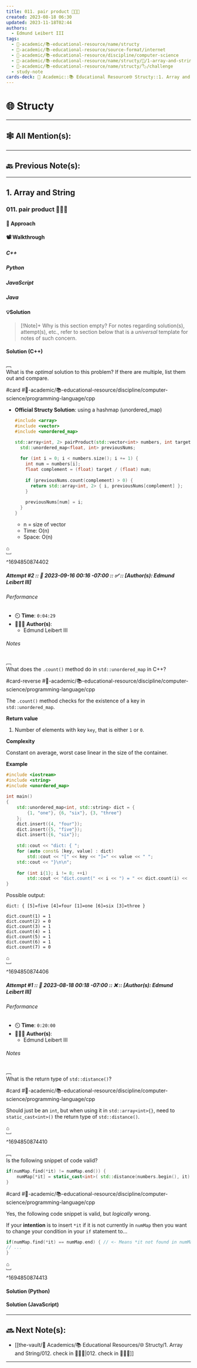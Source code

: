 ```yaml
---
title: 011. pair product 👨🏽‍💻
created: 2023-08-18 06:30
updated: 2023-11-18T02:44
authors:
  - Edmund Leibert III
tags:
  - 🔴-academic/📚-educational-resource/name/structy
  - 🔴-academic/📚-educational-resource/source-format/internet
  - 🔴-academic/📚-educational-resource/discipline/computer-science
  - 🔴-academic/📚-educational-resource/name/structy/🔖/1-array-and-string/011-pair-product-🧑🏽‍💻
  - 🔴-academic/📚-educational-resource/name/structy/🏷️/challenge
  - study-note
cards-deck: 🔴 Academic::📚 Educational Resource🌐 Structy::1. Array and String::011. pair product 🧑🏽‍💻
---
```


#  🌐 Structy

---

## 🕸️ All Mention(s): 

---

## 🔙 Previous Note(s):

---

## 1. Array and String

### **011. pair product 👨🏽‍💻**

#### 🧭 Approach

#### 📽️ Walkthrough

##### C++

##### Python

##### JavaScript

##### Java

#### 💡Solution

> [!Note]+ Why is this section empty?
> For notes regarding solution(s), attempt(s), etc., refer to section below that is a _universal_ template for notes of such concern.


#### Solution (C++)

﹇<br>
What is the _optimal_ solution to this problem? If there are multiple, list them out and compare.

#card  #🔴-academic/📚-educational-resource/discipline/computer-science/programming-language/cpp

- **Official Structy Solution**: using a hashmap (unordered_map)

	```cpp
	#include <array>
	#include <vector>
	#include <unordered_map>
	
	std::array<int, 2> pairProduct(std::vector<int> numbers, int target) {
	  std::unordered_map<float, int> previousNums;
	  
	  for (int i = 0; i < numbers.size(); i += 1) {
	    int num = numbers[i];
	    float complement = (float) target / (float) num;
	    
	    if (previousNums.count(complement) > 0) {
	      return std::array<int, 2> { i, previousNums[complement] };
	    }
	    
	    previousNums[num] = i;
	  }
	}
	```

	- n = size of vector
	- Time: O(n)
	- Space: O(n)

⌂
<br>﹈<br>^1694850874402




##### Attempt #2 :: 📆 2023-09-16 00:16 -07:00 :: ✅ :: \[Author(s): Edmund Leibert III\]

###### Performance

- ⏲️ **Time**: `0:04:29`
- 🧔🏽‍♂️ **Author(s)**:
	- Edmund Leibert III

###### Notes

﹇<br>
What does the `.count()` method do in `std::unordered_map` in C++? 

#card-reverse #🔴-academic/📚-educational-resource/discipline/computer-science/programming-language/cpp 

The <span class="spoiler">`.count()`</span> method checks for the existence of a key in `std::unordered_map`.

**Return value**

1. Number of elements with key `key`, that is either `1` or ​`0`​.

**Complexity**

Constant on average, worst case linear in the size of the container.

**Example**

```cpp
#include <iostream>
#include <string>
#include <unordered_map>
 
int main()
{
    std::unordered_map<int, std::string> dict = {
        {1, "one"}, {6, "six"}, {3, "three"}
    };
    dict.insert({4, "four"});
    dict.insert({5, "five"});
    dict.insert({6, "six"});
 
    std::cout << "dict: { ";
    for (auto const& [key, value] : dict)
        std::cout << "[" << key << "]=" << value << " ";
    std::cout << "}\n\n";
 
    for (int i{1}; i != 8; ++i)
        std::cout << "dict.count(" << i << ") = " << dict.count(i) << '\n';
}
```

Possible output:

```
dict: { [5]=five [4]=four [1]=one [6]=six [3]=three }
 
dict.count(1) = 1
dict.count(2) = 0
dict.count(3) = 1
dict.count(4) = 1
dict.count(5) = 1
dict.count(6) = 1
dict.count(7) = 0
```

⌂
<br>﹈<br>^1694850874406



##### Attempt #1 :: 📆 2023-08-18 00:18 -07:00 :: ❌ :: \[Author(s): Edmund Leibert III\]

###### Performance

- ⏲️ **Time**: `0:20:00`
- 🧔🏽‍♂️ **Author(s)**:
	- Edmund Leibert III

###### Notes

﹇<br>
What is the return type of `std::distance()`? 

#card  #🔴-academic/📚-educational-resource/discipline/computer-science/programming-language/cpp

Should just be an `int`, but when using it in `std::array<int>{}`, need to `static_cast<int>()` the return type of `std::distance()`.

⌂
<br>﹈<br>^1694850874410



﹇<br>
Is the following snippet of code valid? 

```cpp
if(numMap.find(*it) != numMap.end()) {
	numMap[*it] = static_cast<int>( std::distance(numbers.begin(), it) );
}
```

#card  #🔴-academic/📚-educational-resource/discipline/computer-science/programming-language/cpp

Yes, the following code snippet is valid, but *logically* wrong.

If your **intention** is to insert `*it` if it is not currently in `numMap` then you want to change your condition in your `if` statement to…

```cpp
if(numMap.find(*it) == numMap.end) { // <- Means *it not found in numMap
// ...
}
```

⌂
<br>﹈<br>^1694850874413



#### Solution (Python)

#### Solution (JavaScript)


---

## 🔜 Next Note(s):
- [[the-vault/🔴 Academics/📚 Educational Resources/🌐 Structy/1. Array and String/012. check in 👨🏻‍🏫|012. check in 👨🏻‍🏫]]

---



